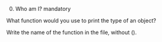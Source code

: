 
0. Who am I?
mandatory

What function would you use to print the type of an object?

Write the name of the function in the file, without ().


